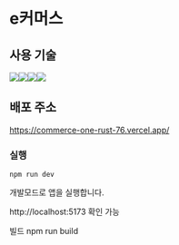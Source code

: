 # e커머스

## 사용 기술

<img src="https://img.shields.io/badge/React-61DAFB?style=flat&logo=React&logoColor=FFFFFF"/><img src="https://img.shields.io/badge/TypeScript-orange?style=flat&logo=TypeScript&logoColor=FFFFFF"/><img src="https://img.shields.io/badge/TailWind CSS-06B6D4?style=flat&logo=TailWind css&logoColor=FFFFFF"/><img src="https://img.shields.io/badge/shadcnui-000000?style=flat&logo=shadcnui&logoColor=FFFFFF"/>

## 배포 주소
https://commerce-one-rust-76.vercel.app/

### 실행

`npm run dev`

개발모드로 앱을 실행합니다.

http://localhost:5173 확인 가능

빌드
npm run build
